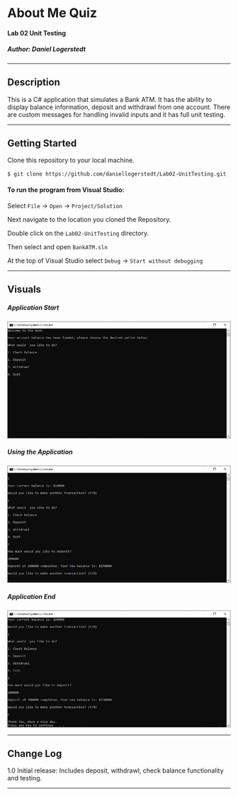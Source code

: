 # About Me Quiz
#### Lab 02 Unit Testing
##### Author: Daniel Logerstedt

------------------------------

## Description
This is a C# application that simulates a Bank ATM. It has the ability to display balance information, deposit and withdrawl from one account. There are custom messages for handling invalid inputs and it has full unit testing.

------------------------------

## Getting Started
Clone this repository to your local machine.
```
$ git clone https://github.com/daniellogerstedt/Lab02-UnitTesting.git
```
#### To run the program from Visual Studio:
Select ```File``` -> ```Open``` -> ```Project/Solution```

Next navigate to the location you cloned the Repository.

Double click on the ```Lab02-UnitTesting``` directory.

Then select and open ```BankATM.sln```

At the top of Visual Studio select ```Debug``` -> ```Start without debugging```

------------------------------

## Visuals

##### Application Start
![Program Start](./assets/programstart.PNG)
##### Using the Application
![Program In Use](./assets/programinuse.PNG)
##### Application End
![Program End](./assets/programend.PNG)

------------------------------

## Change Log
1.0 Initial release: Includes deposit, withdrawl, check balance functionality and testing.


------------------------------
